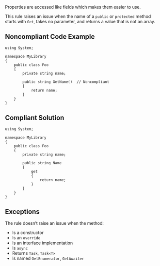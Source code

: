 Properties are accessed like fields which makes them easier to use.
 
This rule raises an issue when the name of a `public` or `protected` method starts with `Get`, takes no parameter, and returns a value that is not an array.
 
## Noncompliant Code Example

    using System;
    
    namespace MyLibrary
    {
        public class Foo
        {
            private string name;
    
            public string GetName()  // Noncompliant
            {
                return name;
            }
        }
    }

## Compliant Solution

    using System;
    
    namespace MyLibrary
    {
        public class Foo
        {
            private string name;
    
            public string Name
            {
                get
                {
                    return name;
                }
            }
        }
    }

## Exceptions
 
The rule doesn’t raise an issue when the method:
 
- Is a constructor
- Is an `override`
- Is an interface implementation
- Is `async`
- Returns `Task`, `Task<T>`
- Is named `GetEnumerator`, `GetAwaiter`